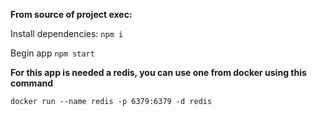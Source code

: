 **From source of project exec:**

Install dependencies:
`npm i`

Begin app
`npm start`

**For this app is needed a redis, you can use one from docker using this command**

`docker run --name redis -p 6379:6379 -d redis`
